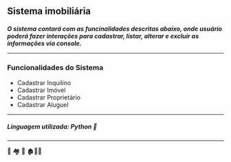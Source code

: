 ## Sistema imobiliária

<h5> O sistema contará com as funcinalidades descritas abaixo, onde usuário poderá fazer interações para cadastrar, listar, alterar e excluir as informações via console.

________________________________________________________

  
### Funcionalidades do Sistema
* Cadastrar Inquilino
* Cadastrar Imóvel
* Cadastrar Proprietário
* Cadastrar Aluguel
_______________________________________________________
  
##### Linguagem utilizada: Python 🐍
----------------------------------------
:house_with_garden: :houses: :hotel: :derelict_house::european_post_office::hotel:
